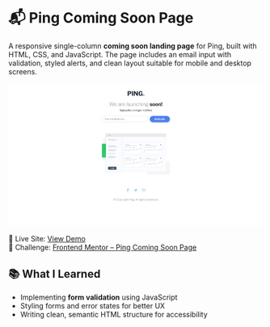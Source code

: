 # 📬 Ping Coming Soon Page

A responsive single-column **coming soon landing page** for Ping, built with HTML, CSS, and JavaScript. The page includes an email input with validation, styled alerts, and clean layout suitable for mobile and desktop screens.

![Project Preview](./preview.jpeg) <!-- Replace with your screenshot -->

🔗 Live Site: [View Demo](https://github.com/anjsachu/dev-labs/tree/main/frontendmentor/ping-coming-soon-page/)  
🧩 Challenge: [Frontend Mentor – Ping Coming Soon Page](https://www.frontendmentor.io/challenges/ping-single-column-coming-soon-page-5cadd051fec04111f7b848da)

## 📚 What I Learned

- Implementing **form validation** using JavaScript
- Styling forms and error states for better UX
- Writing clean, semantic HTML structure for accessibility
